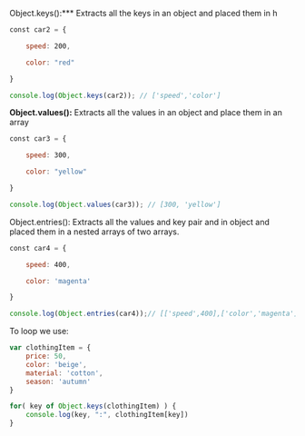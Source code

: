 Object.keys():*** Extracts all the keys in an object and placed them in h 
```JavaScript
const car2 = {

    speed: 200,

    color: "red"

}

console.log(Object.keys(car2)); // ['speed','color']
```
**Object.values():** Extracts all the values in an object and place them in an array
```JavaScript
const car3 = {

    speed: 300,

    color: "yellow"

}

console.log(Object.values(car3)); // [300, 'yellow']
```
Object.entries(): Extracts all the values and key pair and in object and placed them in a nested arrays of two arrays. 
```JavaScript
const car4 = {

    speed: 400,

    color: 'magenta'

}

console.log(Object.entries(car4));// [['speed',400],['color','magenta']]
```
To loop we use:
```JavaScript
var clothingItem = {
    price: 50,
    color: 'beige',
    material: 'cotton',
    season: 'autumn'
}

for( key of Object.keys(clothingItem) ) {
    console.log(key, ":", clothingItem[key])
}
```
